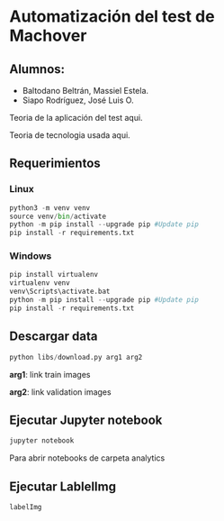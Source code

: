 # Automatización del test de Machover

## Alumnos:
-  Baltodano Beltrán, Massiel Estela.
-  Siapo Rodríguez, José Luis O.


Teoria de la aplicación del test aqui.

Teoria de tecnologia usada aqui.

## Requerimientos

### Linux
``` python
python3 -m venv venv
source venv/bin/activate
python -m pip install --upgrade pip #Update pip
pip install -r requirements.txt
```

### Windows

``` python
pip install virtualenv
virtualenv venv
venv\Scripts\activate.bat
python -m pip install --upgrade pip #Update pip
pip install -r requirements.txt
```

## Descargar data

``` python
python libs/download.py arg1 arg2
```
**arg1**: link train images

**arg2**: link validation images

## Ejecutar Jupyter notebook

``` bash
jupyter notebook
```

Para abrir notebooks de carpeta analytics

## Ejecutar LablelImg

``` bash
labelImg
```